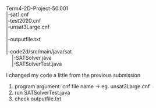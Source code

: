 Term4-2D-Project-50.001<br>
|-sat1.cnf<br>
|-test2020.cnf<br>
|-unsat3Large.cnf<br>
|<br>
|-outputfile.txt<br>
|<br>
|-code2d/src/main/java/sat<br>
&nbsp;&nbsp;&nbsp;&nbsp;|-SATSolver.java<br>
&nbsp;&nbsp;&nbsp;&nbsp;|-SATSolverTest.java<br>




I changed my code a little from the previous submission

1. program argument: cnf file name -> eg. unsat3Large.cnf
2. run SATSolverTest.java
3. check outputfile.txt
